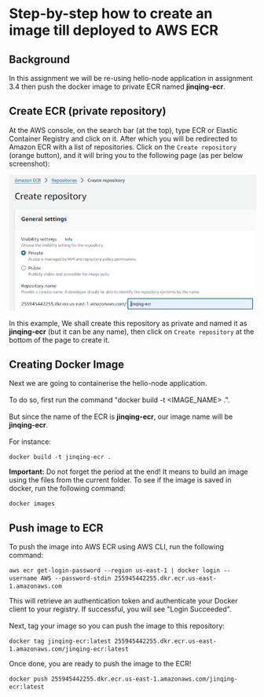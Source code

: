 # Step-by-step how to create an image till deployed to AWS ECR

## Background
In this assignment we will be re-using hello-node application in assignment 3.4 then push the docker image to private ECR named **jinqing-ecr**.

## Create ECR (private repository)
At the AWS console, on the search bar (at the top), type ECR or Elastic Container Registry and click on it. After which you will be redirected to Amazon ECR with a list of repositories. Click on the `Create repository` (orange button), and it will bring you to the following page (as per below screenshot):

![image](create-jinqing-ecr.png)

In this example, We shall create this repository as private and named it as **jinqing-ecr** (but it can be any name), then click on `Create repository` at the bottom of the page to create it.

## Creating Docker Image
Next we are going to containerise the hello-node application.
\
\
To do so, first run the command "docker build -t <IMAGE_NAME> .".
\
\
But since the name of the ECR is **jinqing-ecr**, our image name will be **jinqing-ecr**.
\
\
For instance:
``````````````````````````````
docker build -t jinqing-ecr .
``````````````````````````````
**Important:** Do not forget the period at the end! It means to build an image using the files from the current folder.
To see if the image is saved in docker, run the following command:
``````````````
docker images
``````````````
## Push image to ECR
To push the image into AWS ECR using AWS CLI, run the following command:
``````````````````````````````````````````````````````````````````````````````````````````````````````````````````````````````````````````
aws ecr get-login-password --region us-east-1 | docker login --username AWS --password-stdin 255945442255.dkr.ecr.us-east-1.amazonaws.com
``````````````````````````````````````````````````````````````````````````````````````````````````````````````````````````````````````````
This will retrieve an authentication token and authenticate your Docker client to your registry. If successful, you will see "Login Succeeded".
\
\
Next, tag your image so you can push the image to this repository:
``````````````````````````````````````````````````````````````````````````````````````````````
docker tag jinqing-ecr:latest 255945442255.dkr.ecr.us-east-1.amazonaws.com/jinqing-ecr:latest
``````````````````````````````````````````````````````````````````````````````````````````````
Once done, you are ready to push the image to the ECR!
````````````````````````````````````````````````````````````````````````````
docker push 255945442255.dkr.ecr.us-east-1.amazonaws.com/jinqing-ecr:latest
````````````````````````````````````````````````````````````````````````````


